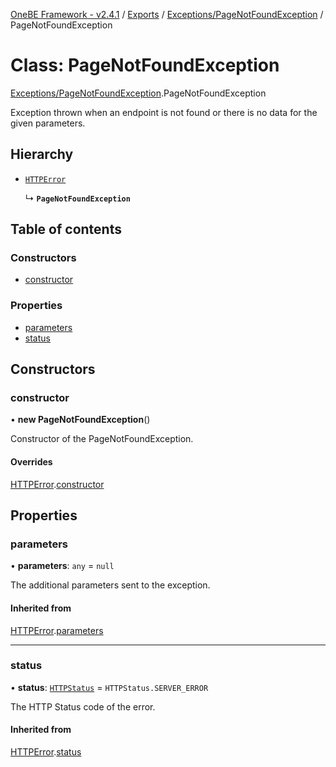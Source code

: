 [OneBE Framework - v2.4.1](../README.md) / [Exports](../modules.md) / [Exceptions/PageNotFoundException](../modules/Exceptions_PageNotFoundException.md) / PageNotFoundException

# Class: PageNotFoundException

[Exceptions/PageNotFoundException](../modules/Exceptions_PageNotFoundException.md).PageNotFoundException

Exception thrown when an endpoint is not found or there is no data for
the given parameters.

## Hierarchy

- [`HTTPError`](Exceptions_HTTPError.HTTPError.md)

  ↳ **`PageNotFoundException`**

## Table of contents

### Constructors

- [constructor](Exceptions_PageNotFoundException.PageNotFoundException.md#constructor)

### Properties

- [parameters](Exceptions_PageNotFoundException.PageNotFoundException.md#parameters)
- [status](Exceptions_PageNotFoundException.PageNotFoundException.md#status)

## Constructors

### constructor

• **new PageNotFoundException**()

Constructor of the PageNotFoundException.

#### Overrides

[HTTPError](Exceptions_HTTPError.HTTPError.md).[constructor](Exceptions_HTTPError.HTTPError.md#constructor)

## Properties

### parameters

• **parameters**: `any` = `null`

The additional parameters sent to the exception.

#### Inherited from

[HTTPError](Exceptions_HTTPError.HTTPError.md).[parameters](Exceptions_HTTPError.HTTPError.md#parameters)

___

### status

• **status**: [`HTTPStatus`](../enums/HTTP_HTTPStatus.HTTPStatus.md) = `HTTPStatus.SERVER_ERROR`

The HTTP Status code of the error.

#### Inherited from

[HTTPError](Exceptions_HTTPError.HTTPError.md).[status](Exceptions_HTTPError.HTTPError.md#status)
